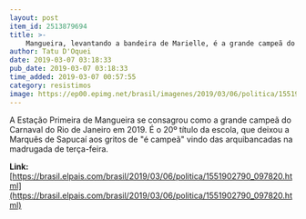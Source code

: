 ```yaml
---
layout: post
item_id: 2513879694
title: >-
    Mangueira, levantando a bandeira de Marielle, é a grande campeã do Carnaval Rio 2019
author: Tatu D'Oquei
date: 2019-03-07 03:18:33
pub_date: 2019-03-07 03:18:33
time_added: 2019-03-07 00:57:55
category: resistimos
image: https://ep00.epimg.net/brasil/imagenes/2019/03/06/politica/1551902790_097820_1551906489_rrss_normal.jpg
---
```


A Estação Primeira de Mangueira se consagrou como a grande campeã do Carnaval do Rio de Janeiro em 2019. É o 20º título da escola, que deixou a Marquês de Sapucaí aos gritos de "é campeã" vindo das arquibancadas na madrugada de terça-feira.

**Link:** [https://brasil.elpais.com/brasil/2019/03/06/politica/1551902790_097820.html](https://brasil.elpais.com/brasil/2019/03/06/politica/1551902790_097820.html)

